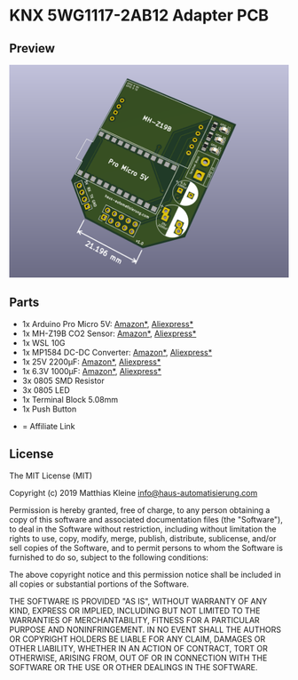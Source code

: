 # KNX 5WG1117-2AB12 Adapter PCB

## Preview

![PCB Preview](https://raw.githubusercontent.com/klein0r/pcb-knx-busankoppler/co2/preview.png)

## Parts

- 1x Arduino Pro Micro 5V: [Amazon*](https://haus-auto.com/p/amz/ArduinoProMicro5), [Aliexpress*](https://haus-auto.com/p/ali/ArduinoProMicro5)
- 1x MH-Z19B CO2 Sensor: [Amazon*](https://haus-auto.com/p/amz/MHZ19), [Aliexpress*](https://haus-auto.com/p/ali/MHZ19)
- 1x WSL 10G
- 1x MP1584 DC-DC Converter: [Amazon*](https://haus-auto.com/p/amz/MP1584), [Aliexpress*](https://haus-auto.com/p/ali/MP1584)
- 1x 25V 2200µF: [Amazon*](https://haus-auto.com/p/amz/CAP220025V), [Aliexpress*](https://haus-auto.com/p/ali/CAP220025V)
- 1x 6.3V 1000µF: [Amazon*](https://haus-auto.com/p/amz/CAP100063V), [Aliexpress*](https://haus-auto.com/p/ali/CAP100063V)
- 3x 0805 SMD Resistor
- 3x 0805 LED
- 1x Terminal Block 5.08mm
- 1x Push Button

* = Affiliate Link

## License

The MIT License (MIT)

Copyright (c) 2019 Matthias Kleine <info@haus-automatisierung.com>

Permission is hereby granted, free of charge, to any person obtaining a copy
of this software and associated documentation files (the "Software"), to deal
in the Software without restriction, including without limitation the rights
to use, copy, modify, merge, publish, distribute, sublicense, and/or sell
copies of the Software, and to permit persons to whom the Software is
furnished to do so, subject to the following conditions:

The above copyright notice and this permission notice shall be included in
all copies or substantial portions of the Software.

THE SOFTWARE IS PROVIDED "AS IS", WITHOUT WARRANTY OF ANY KIND, EXPRESS OR
IMPLIED, INCLUDING BUT NOT LIMITED TO THE WARRANTIES OF MERCHANTABILITY,
FITNESS FOR A PARTICULAR PURPOSE AND NONINFRINGEMENT. IN NO EVENT SHALL THE
AUTHORS OR COPYRIGHT HOLDERS BE LIABLE FOR ANY CLAIM, DAMAGES OR OTHER
LIABILITY, WHETHER IN AN ACTION OF CONTRACT, TORT OR OTHERWISE, ARISING FROM,
OUT OF OR IN CONNECTION WITH THE SOFTWARE OR THE USE OR OTHER DEALINGS IN
THE SOFTWARE.
